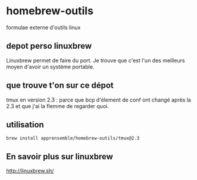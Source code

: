 # homebrew-outils
formulae externe d'outils linux

## depot perso linuxbrew

Linuxbrew permet de faire du port. Je trouve que c'est l'un des meilleurs moyen d'avoir un système portable.

## que trouve t'on sur ce dépot

tmux en version 2.3 : parce que bcp d'élement de conf ont changé après la 2.3 et que j'ai la flemme de regarder quoi.

## utilisation

```brew install apprensemble/homebrew-outils/tmux@2.3```

## En savoir plus sur linuxbrew

http://linuxbrew.sh/
